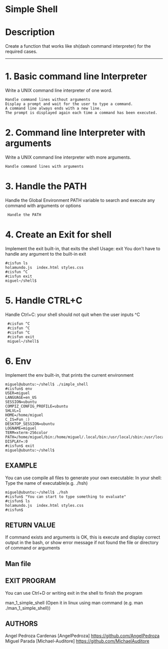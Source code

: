 # Simple Shell

# Description
Create a function that works like sh(dash command interpreter) for the required cases.

---

#  1. Basic command line Interpreter

Write a UNIX command line interpreter of one word.

    Handle command lines without arguments
    Display a prompt and wait for the user to type a command.
    A command line always ends with a new line.
    The prompt is displayed again each time a command has been executed.
    
# 2. Command line Interpreter with arguments

Write a UNIX command line interpreter with more arguments.

    Handle command lines with arguments
    
# 3. Handle the PATH

 Handle the Global Environment PATH variable to search and execute any command with arguments or options
 
     Handle the PATH
   
# 4. Create an Exit for shell

Implement the exit built-in, that exits the shell
Usage: exit
You don’t have to handle any argument to the built-in exit
    
    #cisfun ls
    holamundo.js  index.html styles.css
    #cisfun ^C
    #cisfun exit
    miguel~/shell$

# 5. Handle CTRL+C

Handle Ctrl+C: your shell should not quit when the user inputs ^C

     #cisfun ^C
     #cisfun ^C
     #cisfun ^C
     #cisfun exit
     miguel~/shell$
# 6. Env

Implement the env built-in, that prints the current environment
    
    miguel@ubuntu:~/shell$ ./simple_shell
    #cisfun$ env
    USER=miguel
    LANGUAGE=en_US
    SESSION=ubuntu
    COMPIZ_CONFIG_PROFILE=ubuntu
    SHLVL=1
    HOME=/home/miguel
    C_IS=Fun_:)
    DESKTOP_SESSION=ubuntu
    LOGNAME=miguel
    TERM=xterm-256color
    PATH=/home/miguel/bin:/home/miguel/.local/bin:/usr/local/sbin:/usr/local/bin:/usr/sbin:/usr/bin:/sbin:/bin:/usr/games:/usr/local/games:/snap/bin
    DISPLAY=:0
    #cisfun$ exit
    miguel@ubuntu:~/shell$ 

## EXAMPLE

You can use compile all files to generate your own executable:
In your shell: Type the name of executable(e.g. ./hsh)

    miguel@ubuntu:~/shell$ ./hsh
    #cisfun$ "You can start to type something to evaluate"
    #cisfun$ ls
    holamundo.js  index.html styles.css
    #cisfun$
## RETURN VALUE

If command exists and arguments is OK, this is execute and display correct output in the bash, or show error message if not found the file or directory of command or arguments
## Man file

## EXIT PROGRAM

You can use Ctrl+D or writing exit in the shell to finish the program


man_1_simple_shell (Open it in linux using man command (e.g. man ./man_1_simple_shell))
## AUTHORS
Angel Pedroza Cardenas [AngelPedroza] <https://github.com/AngelPedroza>
Miguel Parada [Michael-Auditore] <https://github.com/MichaelAuditore>